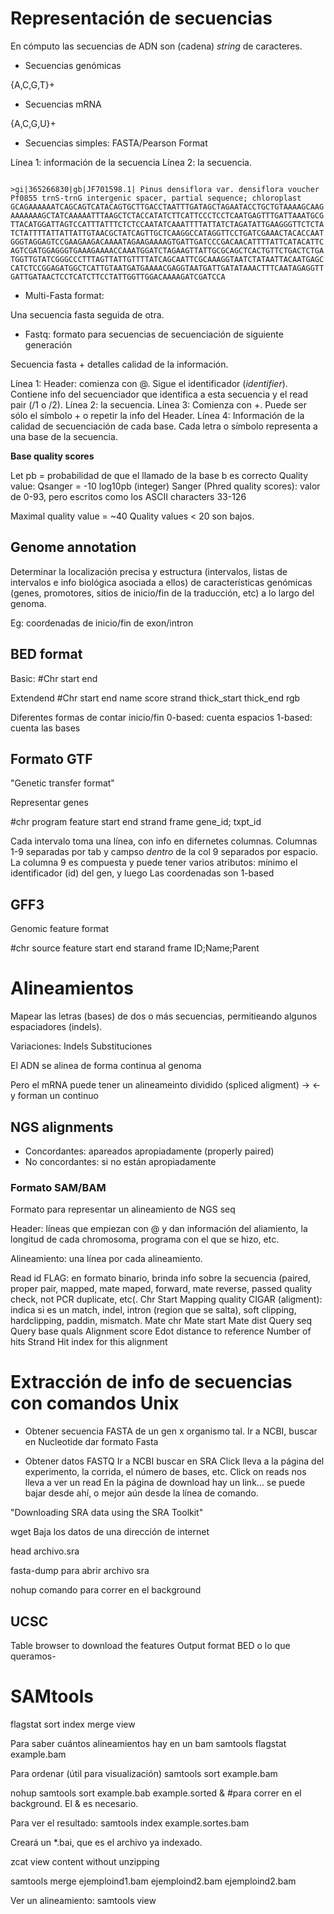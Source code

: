 # Representación de secuencias

En cómputo las secuencias de ADN son (cadena) *string* de caracteres. 

* Secuencias genómicas

{A,C,G,T}+

* Secuencias mRNA

{A,C,G,U}+



* Secuencias simples: FASTA/Pearson Format

Línea 1: información de la secuencia
Línea 2: la secuencia.

```

>gi|365266830|gb|JF701598.1| Pinus densiflora var. densiflora voucher Pf0855 trnS-trnG intergenic spacer, partial sequence; chloroplast
GCAGAAAAAATCAGCAGTCATACAGTGCTTGACCTAATTTGATAGCTAGAATACCTGCTGTAAAAGCAAG
AAAAAAAGCTATCAAAAATTTAAGCTCTACCATATCTTCATTCCCTCCTCAATGAGTTTGATTAAATGCG
TTACATGGATTAGTCCATTTATTTCTCTCCAATATCAAATTTTATTATCTAGATATTGAAGGGTTCTCTA
TCTATTTTATTATTATTGTAACGCTATCAGTTGCTCAAGGCCATAGGTTCCTGATCGAAACTACACCAAT
GGGTAGGAGTCCGAAGAAGACAAAATAGAAGAAAAGTGATTGATCCCGACAACATTTTATTCATACATTC
AGTCGATGGAGGGTGAAAGAAAACCAAATGGATCTAGAAGTTATTGCGCAGCTCACTGTTCTGACTCTGA
TGGTTGTATCGGGCCCTTTAGTTATTGTTTTATCAGCAATTCGCAAAGGTAATCTATAATTACAATGAGC
CATCTCCGGAGATGGCTCATTGTAATGATGAAAACGAGGTAATGATTGATATAAACTTTCAATAGAGGTT
GATTGATAACTCCTCATCTTCCTATTGGTTGGACAAAAGATCGATCCA

```


* Multi-Fasta format:

Una secuencia fasta seguida de otra.


* Fastq: formato para secuencias de secuenciación de siguiente generación

Secuencia fasta + detalles calidad de la información.

Línea 1: Header: comienza con @. Sigue el identificador (*identifier*). Contiene info del secuenciador que identifica a esta secuencia y el read pair (/1 o /2). 
Línea 2: la secuencia. 
Línea 3: Comienza con +. Puede ser sólo el símbolo + o repetir la info del Header. 
Línea 4: Información de la calidad de secuenciación de cada base. Cada letra o símbolo representa a una base de la secuencia.


**Base quality scores** 

Let pb = probabilidad de que el llamado de la base b es correcto
Quality value: Qsanger = -10 log10pb (integer)
Sanger (Phred quality scores): valor de 0-93, pero escritos como los ASCII characters 33-126


Maximal quality value = ~40
Quality values < 20 son bajos. 


## Genome annotation
Determinar la localización precisa y estructura (intervalos, listas de intervalos e info biológica asociada a ellos) de características genómicas (genes, promotores, sitios de inicio/fin de la traducción, etc) a lo largo del genoma. 

Eg: 
coordenadas de inicio/fin de exon/intron




## BED format
Basic:
#Chr start end

Extendend
#Chr start end name score strand thick_start thick_end rgb


Diferentes formas de contar inicio/fin
0-based: cuenta espacios
1-based: cuenta las bases


## Formato GTF 
"Genetic transfer format"

Representar genes

#chr program feature start end strand frame gene_id; txpt_id

Cada intervalo toma una línea, con info en difernetes columnas.
Columnas 1-9 separadas por tab y campso *dentro* de la col 9 separados por espacio.
La columna 9 es compuesta y puede tener varios atributos: mínimo el identificador (id) del gen, y luego 
Las coordenadas son 1-based


## GFF3
Genomic feature format

#chr source feature start end starand frame ID;Name;Parent


# Alineamientos

Mapear las letras (bases) de dos o más secuencias, permitieando algunos espaciadores (indels). 

Variaciones:
Indels
Substituciones


El ADN se alinea de forma continua al genoma

Pero el mRNA puede tener un alineameinto dividido (spliced aligment) -> <- y forman un continuo


## NGS alignments

* Concordantes: apareados apropiadamente (properly paired)
* No concordantes: si no están apropiadamente 

### Formato SAM/BAM

Formato para representar un alineamiento de NGS seq

Header: líneas que empiezan con @ y dan información del aliamiento, la longitud de cada chromosoma, programa con el que se hizo, etc.

Alineamiento: una línea por cada alineamiento.

Read id
FLAG: en formato binario, brinda info sobre la secuencia (paired, proper pair, mapped, mate maped, forward, mate reverse, passed quality check, not PCR duplicate, etc(.
Chr
Start
Mapping quality
CIGAR (aligment): indica si es un match, indel, intron (region que se salta), soft clipping, hardclipping, paddin, mismatch. 
Mate chr
Mate start
Mate dist
Query seq
Query base quals
Alignment score
Edot distance to reference
Number of hits
Strand
Hit index for this alignment


# Extracción de info de secuencias con comandos Unix


* Obtener secuencia FASTA de un gen x organismo tal.
 Ir a NCBI, buscar en Nucleotide dar formato Fasta

* Obtener datos FASTQ
Ir a NCBI buscar en SRA
Click lleva a la página del experimento, la corrida, el número de bases, etc. 
Click on reads nos lleva a ver un read
En la página de download hay un link... se puede bajar desde ahí, o mejor aún desde la línea de comando.

"Downloading SRA data using the SRA Toolkit"

wget 
Baja los datos de una dirección de internet

head archivo.sra

fasta-dump para abrir archivo sra 


nohup comando para correr en el background



## UCSC 

Table browser to download the features
Output format BED o lo que queramos-


# SAMtools

flagstat
sort
index
merge
view


Para saber cuántos alineamientos hay en un bam
samtools flagstat example.bam 

Para ordenar (útil para visualización)
samtools sort example.bam

nohup samtools sort example.bab example.sorted & #para correr en el background. El & es necesario.

Para ver el resultado:
samtools index example.sortes.bam

Creará un *.bai, que es el archivo ya indexado.


zcat view content without unzipping


samtools merge ejemploind1.bam ejemploind2.bam ejemploind2.bam

Ver un alineamiento:
samtools view 


























